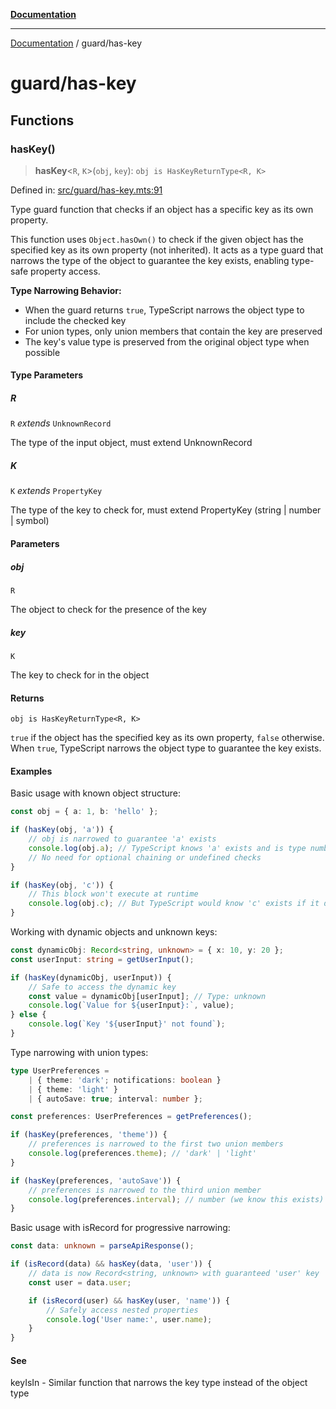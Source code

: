 [**Documentation**](../README.md)

---

[Documentation](../README.md) / guard/has-key

# guard/has-key

## Functions

### hasKey()

> **hasKey**\<`R`, `K`\>(`obj`, `key`): `obj is HasKeyReturnType<R, K>`

Defined in: [src/guard/has-key.mts:91](https://github.com/noshiro-pf/ts-data-forge/blob/main/src/guard/has-key.mts#L91)

Type guard function that checks if an object has a specific key as its own property.

This function uses `Object.hasOwn()` to check if the given object has the specified key
as its own property (not inherited). It acts as a type guard that narrows the type of the
object to guarantee the key exists, enabling type-safe property access.

**Type Narrowing Behavior:**

- When the guard returns `true`, TypeScript narrows the object type to include the checked key
- For union types, only union members that contain the key are preserved
- The key's value type is preserved from the original object type when possible

#### Type Parameters

##### R

`R` _extends_ `UnknownRecord`

The type of the input object, must extend UnknownRecord

##### K

`K` _extends_ `PropertyKey`

The type of the key to check for, must extend PropertyKey (string | number | symbol)

#### Parameters

##### obj

`R`

The object to check for the presence of the key

##### key

`K`

The key to check for in the object

#### Returns

`obj is HasKeyReturnType<R, K>`

`true` if the object has the specified key as its own property, `false` otherwise.
When `true`, TypeScript narrows the object type to guarantee the key exists.

#### Examples

Basic usage with known object structure:

```typescript
const obj = { a: 1, b: 'hello' };

if (hasKey(obj, 'a')) {
    // obj is narrowed to guarantee 'a' exists
    console.log(obj.a); // TypeScript knows 'a' exists and is type number
    // No need for optional chaining or undefined checks
}

if (hasKey(obj, 'c')) {
    // This block won't execute at runtime
    console.log(obj.c); // But TypeScript would know 'c' exists if it did
}
```

Working with dynamic objects and unknown keys:

```typescript
const dynamicObj: Record<string, unknown> = { x: 10, y: 20 };
const userInput: string = getUserInput();

if (hasKey(dynamicObj, userInput)) {
    // Safe to access the dynamic key
    const value = dynamicObj[userInput]; // Type: unknown
    console.log(`Value for ${userInput}:`, value);
} else {
    console.log(`Key '${userInput}' not found`);
}
```

Type narrowing with union types:

```typescript
type UserPreferences =
    | { theme: 'dark'; notifications: boolean }
    | { theme: 'light' }
    | { autoSave: true; interval: number };

const preferences: UserPreferences = getPreferences();

if (hasKey(preferences, 'theme')) {
    // preferences is narrowed to the first two union members
    console.log(preferences.theme); // 'dark' | 'light'
}

if (hasKey(preferences, 'autoSave')) {
    // preferences is narrowed to the third union member
    console.log(preferences.interval); // number (we know this exists)
}
```

Basic usage with isRecord for progressive narrowing:

```typescript
const data: unknown = parseApiResponse();

if (isRecord(data) && hasKey(data, 'user')) {
    // data is now Record<string, unknown> with guaranteed 'user' key
    const user = data.user;

    if (isRecord(user) && hasKey(user, 'name')) {
        // Safely access nested properties
        console.log('User name:', user.name);
    }
}
```

#### See

keyIsIn - Similar function that narrows the key type instead of the object type
